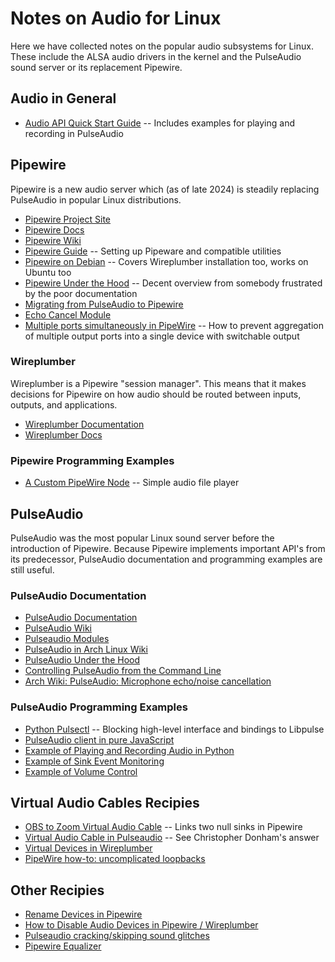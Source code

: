 # Notes on Audio for Linux

Here we have collected notes on the popular audio subsystems for Linux. These include
the ALSA audio drivers in the kernel and the PulseAudio sound server or its replacement
Pipewire.

## Audio in General

* [Audio API Quick Start Guide](https://habr.com/en/articles/663352/) -- Includes examples for playing and recording in PulseAudio

## Pipewire

Pipewire is a new audio server which (as of late 2024) is steadily replacing
PulseAudio in popular Linux distributions.

* [Pipewire Project Site](https://www.pipewire.org/)
* [Pipewire Docs](https://pipewire.pages.freedesktop.org/pipewire/)
* [Pipewire Wiki](https://gitlab.freedesktop.org/pipewire/pipewire/-/wikis/home)
* [Pipewire Guide](https://github.com/mikeroyal/PipeWire-Guide) -- Setting up Pipeware and compatible utilities
* [Pipewire on Debian](https://pipewire-debian.github.io/pipewire-debian/) -- Covers Wireplumber installation too, works on Ubuntu too
* [Pipewire Under the Hood](https://venam.nixers.net/blog/unix/2021/06/23/pipewire-under-the-hood.html) -- Decent overview from somebody frustrated by the poor documentation
* [Migrating from PulseAudio to Pipewire](https://gitlab.freedesktop.org/pipewire/pipewire/-/wikis/Migrate-PulseAudio)
* [Echo Cancel Module](https://docs.pipewire.org/page_module_echo_cancel.html)
* [Multiple ports simultaneously in PipeWire](https://denilson.sa.nom.br/blog/2023-11-10/pipewire-multiple-ports) -- How to prevent aggregation of multiple output ports into a single device with switchable output

### Wireplumber

Wireplumber is a Pipewire "session manager". This means that it makes decisions for Pipewire
on how audio should be routed between inputs, outputs, and applications.

* [Wireplumber Documentation](https://pipewire.pages.freedesktop.org/wireplumber/)
* [Wireplumber Docs](https://pipewire.pages.freedesktop.org/wireplumber/index.html)

### Pipewire Programming Examples

* [A Custom PipeWire Node](https://bootlin.com/blog/a-custom-pipewire-node/) -- Simple audio file player

## PulseAudio

PulseAudio was the most popular Linux sound server before the introduction of
Pipewire. Because Pipewire implements important API's from its predecessor,
PulseAudio documentation and programming examples are still useful.

### PulseAudio Documentation

* [PulseAudio Documentation](https://www.freedesktop.org/software/pulseaudio/doxygen/index.html)
* [PulseAudio Wiki](https://www.freedesktop.org/wiki/Software/PulseAudio/)
* [Pulseaudio Modules](https://www.freedesktop.org/wiki/Software/PulseAudio/Documentation/User/Modules/)
* [PulseAudio in Arch Linux Wiki](https://wiki.archlinux.org/title/PulseAudio)
* [PulseAudio Under the Hood](https://gavv.net/articles/pulseaudio-under-the-hood/)
* [Controlling PulseAudio from the Command Line](https://www.shallowsky.com/linux/pulseaudio-command-line.html)
* [Arch Wiki: PulseAudio: Microphone echo/noise cancellation](https://wiki.archlinux.org/title/PulseAudio#Microphone_echo/noise_cancellation)

### PulseAudio Programming Examples

* [Python Pulsectl](https://pypi.org/project/pulsectl/) -- Blocking high-level interface and bindings to Libpulse
* [PulseAudio client in pure JavaScript](https://github.com/mscdex/paclient)
* [Example of Playing and Recording Audio in Python](https://askubuntu.com/questions/1398632/how-can-i-fit-python-pyaudio-to-to-virtual-microphone-that-i-created)
* [Example of Sink Event Monitoring](https://gist.github.com/sound-logic/00cf28f83993a2f7199538d281f831ad)
* [Example of Volume Control](https://github.com/andornaut/pavolume/blob/master/pavolume.c)

## Virtual Audio Cables Recipies

* [OBS to Zoom Virtual Audio Cable](https://luke.hsiao.dev/blog/pipewire-virtual-microphone/) -- Links two null sinks in Pipewire
* [Virtual Audio Cable in Pulseaudio](https://unix.stackexchange.com/questions/576785/redirecting-pulseaudio-sink-to-a-virtual-source) -- See Christopher Donham's answer
* [Virtual Devices in Wireplumber](https://gitlab.freedesktop.org/pipewire/pipewire/-/wikis/Virtual-devices)
* [PipeWire how-to: uncomplicated loopbacks](https://sorrel.sh/blog/pipewire-how-to-static-loopbacks/)

## Other Recipies

* [Rename Devices in Pipewire](https://unix.stackexchange.com/questions/648666/rename-devices-in-pipewire)
* [How to Disable Audio Devices in Pipewire / Wireplumber](https://gist.github.com/gtirloni/4384f4de6f4d3fda8446b04057ca5f9d)
* [Pulseaudio cracking/skipping sound glitches](https://community.solid-run.com/t/pulseaudio-crackling-skipping-sound-glitches/120)
* [Pipewire Equalizer](https://askubuntu.com/questions/1420560/can-anyone-recommend-a-good-audio-equalizer-for-ubuntu)
